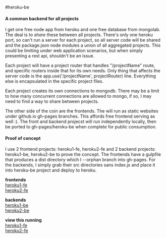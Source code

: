 #heroku-be
#### A common backend for all projects

I get one free node app from heroku and one free database from mongolab. The deal is to *share* these between all projects. There's only one heroku port, so can't run a server for each project, so all server code will be shared and the package.json node modules a union of all aggregated projects. This could be limiting under web application scenarios, but when simply presenting a rest api, shouldn't be an issue.

Each project will have a project router that handles "/projectName" route, and specific routers inside that for its own needs. Only thing that affects the server code is the app.use('/projectName', projectRouter) line. Everything else is encapsulated in the specific project files.

Each project creates its own connections to mongodb. There may be a limit to how many concurrent connections are allowed to mongo, if so, I may need to find a way to share between projects. 

The other side of the coin are the frontends. The will run as static websites under github.io gh-pages branches. This affords free frontend serving as well :). The front and backend projecst will run independently locally, then be ported to gh-pages/heroku-be when complete for public consumption.

#### Proof of concept
I use 2 frontend projects: heroku1-fe, heroku2-fe
and 2 backend projects: heroku1-be, heroku2-be to prove the concept. The frontends have a gulpfile that produces a dist directory which I --orphan branch into gh-pages. For the backends, I simply grab their src directories sans index.js and place it into heroku-be project and deploy to heroku.

**frontends**  
[heroku1-fe](https://github.com/dankahle/heroku1-fe)  
[heroku2-fe](https://github.com/dankahle/heroku2-fe)

**backends**  
[heroku1-be](https://github.com/dankahle/heroku1-be)  
[heroku2-be](https://github.com/dankahle/heroku2-be)

**view this running**  
[heroku1-fe](https://dankahle.github.io/heroku1-fe)  
[heroku2-fe](https://dankahle.github.io/heroku2-fe)




